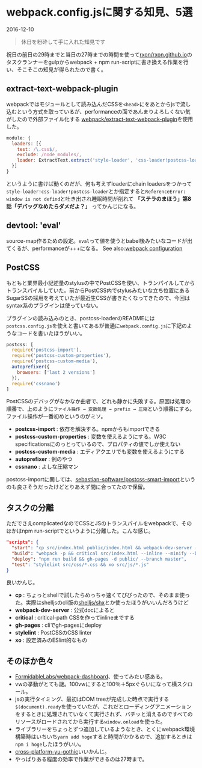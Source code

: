 # webpack.config.jsに関する知見、5選

<time datetime="2016-12-10">2016-12-10</time>

> 休日を粉砕して手に入れた知見です

祝日の前日の29時までと当日の27時までの時間を使って[rxon/rxon.github.io](https://github.com/rxon/rxon.github.io)のタスクランナーをgulpからwebpack + npm run-scriptに書き換える作業を行い、そこそこの知見が得られたので書く。

## extract-text-webpack-plugin

webpackではモジュールとして読み込んだCSSを`<head>`にをあとからjsで流し込むという方式を取っているが、performanceの面であんまりよろしくない気がしたので外部ファイル化する [webpack/extract-text-webpack-plugin](https://github.com/webpack/extract-text-webpack-plugin)を使用した。

```javascript
module: {
  loaders: [{
    test: /\.css$/,
    exclude: /node_modules/,
    loader: ExtractText.extract('style-loader', 'css-loader!postcss-loader')
  }]
}
```

というように書けば動くのだが、何も考えずloaderにchain loadersをつかって`style-loader!css-loader!postcss-loader`とか指定すると`ReferenceError: window is not defind`と吐き出され睡眠時間が削れて **「ステラのまほう」第8話「デバッグなめたらダメだよ？」** ってかんじになる。

## devtool: 'eval'

source-map作るための設定。`eval`って値を使うとbabel後みたいなコードが出てくるが、performanceが+++になる。 See also:[webpack configuration](http://webpack.github.io/docs/configuration.html#devtool)

## PostCSS

もともと業界最小記述量のstylusの中でPostCSSを使い、トランパイルしてからトランスパイルしていた。前からPostCSS内でstylusみたいな立ち位置にあるSugarSSの採用を考えていたが最近生CSSが書きたくなってきたので、今回はsyntax系のプラグインは使っていない。

プラグインの読み込みのとき、postcss-loaderのREADMEには`postcss.config.js`を使えと書いてあるが普通に`webpack.config.js`に下記のようなコードを書いたほうがいい。

```javascript
postcss: [
  require('postcss-import'),
  require('postcss-custom-properties'),
  require('postcss-custom-media'),
  autoprefixer({
    browsers: ['last 2 versions']
  }),
  require('cssnano')
]
```

PostCSSのデバッグがなかなか曲者で、どれも静かに失敗する。原因は処理の順番で、上のように`ファイル操作 → 変数処理 → prefix → 圧縮`という順番にする。ファイル操作が一番初めというのがミソ。

- **postcss-import** : 依存を解決する。npmからもimportできる
- **postcss-custom-properties** : 変数を使えるようにする。W3C specificationsにのっとっているので、プロパティの値でしか使えない
- **postcss-custom-media** : エディアクエリでも変数を使えるようにする
- **autoprefixer** : 例のやつ
- **cssnano** : よしな圧縮マン

postcss-importに関しては、[sebastian-software/postcss-smart-import](https://github.com/sebastian-software/postcss-smart-import)というのも良さそうだったけどとりあえず間に合ってたので保留。

## タスクの分離

ただでさえcomplicatedなのでCSSとJSのトランスパイルをwebpackで、そのほかはnpm run-scriptでというように分離した。こんな感じ。

```json
"scripts": {
  "start": "cp src/index.html public/index.html && webpack-dev-server --open --inline --hot --content-base public/",
  "build": "webpack -p && critical src/index.html --inline --minify --base public/ > public/index.html",
  "deploy": "npm run build && gh-pages -d public/ --branch master",
  "test": "stylelint src/css/*.css && xo src/js/*.js"
}
```

良いかんじ。

- **cp** : ちょっとshellで試したらめっちゃ速くてびびったので、そのまま使った。実際はshelljsのcli版の[shelljs/shx](https://github.com/shelljs/shx)とか使ったほうがいいんだろうけど
- **webpack-dev-server** : 公式docによると
- **critical** : critical-path CSSを作ってinlineまでする
- **gh-pages** : cliでgh-pagesにdeploy
- **stylelint** : PostCSSのCSS linter
- **xo** : 設定済みのESlint的なもの

## そのほか色々

- [FormidableLabs/webpack-dashboard](https://github.com/FormidableLabs/webpack-dashboard)、使ってみたい感ある。
- vwの挙動がとても謎。100vwにすると100％＋5pxぐらいになって横スクロール。
- jsの実行タイミング、最初はDOM treeが完成した時点で実行する`$(document).ready`を使っていたが、これだとローディングアニメーションをするときに処理されていなくて実行されず、バチッと消えるのですべてのリソースがロードされてから実行する`window.onload`を使った。
- ライブラリーをちょっとずつ追加しているようなとき、とくにwebpack環境構築時はいちいち`yarn add hoge`すると時間がかかるので、追加するときは`npm i hoge`したほうがいい。
- [cross-platform-yu-gothic](https://www.npmjs.com/package/cross-platform-yu-gothic)いいかんじ。
- やっぱりある程度の効率で作業ができるのは27時まで。
